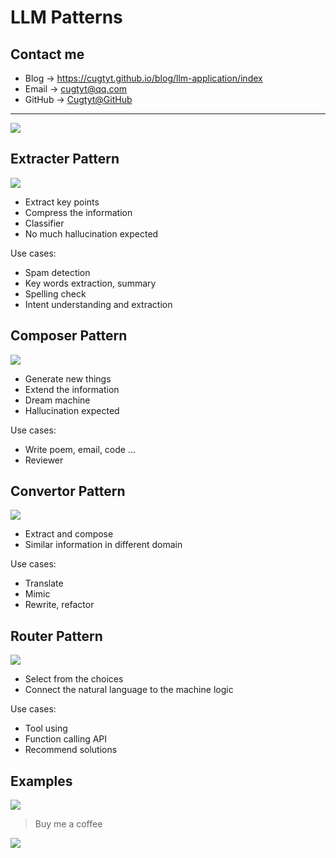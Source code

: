 # LLM Patterns

## Contact me

* Blog -> <https://cugtyt.github.io/blog/llm-application/index>
* Email -> <cugtyt@qq.com>
* GitHub -> [Cugtyt@GitHub](https://github.com/Cugtyt)

---

![](R/llm-patterns/llmpatterns.jpg)

## Extracter Pattern

![](R/llm-patterns/extractor-pattern.png)

* Extract key points
* Compress the information
* Classifier
* No much hallucination expected

Use cases:

* Spam detection
* Key words extraction, summary
* Spelling check
* Intent understanding and extraction

## Composer Pattern

![](R/llm-patterns/composer-pattern.png)

* Generate new things
* Extend the information
* Dream machine
* Hallucination expected

Use cases:

* Write poem, email, code …
* Reviewer

## Convertor Pattern

![](R/llm-patterns/converter-pattern.png)

* Extract and compose
* Similar information in different domain

Use cases:

* Translate
* Mimic
* Rewrite, refactor

## Router Pattern

![](R/llm-patterns/router-pattern.png)

* Select from the choices
* Connect the natural language to the machine logic

Use cases:

* Tool using
* Function calling API
* Recommend solutions


## Examples

![](R/llm-patterns/rag-description.png)

> Buy me a coffee

![](../buymeacoffee.jpg)